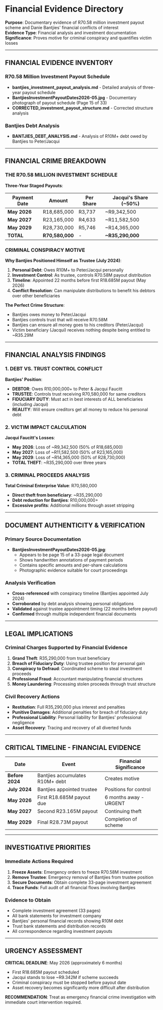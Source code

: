 # Financial Evidence Directory

**Purpose**: Documentary evidence of R70.58 million investment payout scheme and Danie Bantjies' financial conflicts of interest  
**Evidence Type**: Financial analysis and investment documentation  
**Significance**: Proves motive for criminal conspiracy and quantifies victim losses  

---

## FINANCIAL EVIDENCE INVENTORY

### R70.58 Million Investment Payout Schedule
- **bantjies_investment_payout_analysis.md** - Detailed analysis of three-year payout schedule
- **BantjiesInvestmentPayoutDates2026-05.jpg** - Documentary photograph of payout schedule (Page 15 of 33)
- **CORRECTED_investment_payout_structure.md** - Corrected structure analysis

### Bantjies Debt Analysis  
- **BANTJIES_DEBT_ANALYSIS.md** - Analysis of R10M+ debt owed by Bantjies to Peter/Jacqui

---

## FINANCIAL CRIME BREAKDOWN

### THE R70.58 MILLION INVESTMENT SCHEDULE

**Three-Year Staged Payouts**:

| **Payment Date** | **Amount** | **Per Share** | **Jacqui's Share (~50%)** |
|------------------|------------|---------------|---------------------------|
| **May 2026** | R18,685,000 | R3,737 | ~R9,342,500 |
| **May 2027** | R23,165,000 | R4,633 | ~R11,582,500 |
| **May 2029** | R28,730,000 | R5,746 | ~R14,365,000 |
| **TOTAL** | **R70,580,000** | - | **~R35,290,000** |

### CRIMINAL CONSPIRACY MOTIVE

**Why Bantjies Positioned Himself as Trustee (July 2024)**:

1. **Personal Debt**: Owes R10M+ to Peter/Jacqui personally
2. **Investment Control**: As trustee, controls R70.58M payout distribution  
3. **Timeline**: Appointed 22 months before first R18.685M payout (May 2026)
4. **Conflict Resolution**: Can manipulate distributions to benefit his debtors over other beneficiaries

**The Perfect Crime Structure**:
- Bantjies owes money to Peter/Jacqui
- Bantjies controls trust that will receive R70.58M
- Bantjies can ensure all money goes to his creditors (Peter/Jacqui)
- Victim beneficiary (Jacqui) receives nothing despite being entitled to ~R35.29M

---

## FINANCIAL ANALYSIS FINDINGS

### 1. DEBT VS. TRUST CONTROL CONFLICT

**Bantjies' Position**:
- **DEBTOR**: Owes R10,000,000+ to Peter & Jacqui Faucitt
- **TRUSTEE**: Controls trust receiving R70,580,000 for same creditors
- **FIDUCIARY DUTY**: Must act in best interests of ALL beneficiaries (including Jacqui)
- **REALITY**: Will ensure creditors get all money to reduce his personal debt

### 2. VICTIM IMPACT CALCULATION

**Jacqui Faucitt's Losses**:
- **May 2026**: Loss of ~R9,342,500 (50% of R18,685,000)
- **May 2027**: Loss of ~R11,582,500 (50% of R23,165,000)  
- **May 2029**: Loss of ~R14,365,000 (50% of R28,730,000)
- **TOTAL THEFT**: ~R35,290,000 over three years

### 3. CRIMINAL PROCEEDS ANALYSIS

**Total Criminal Enterprise Value**: R70,580,000
- **Direct theft from beneficiary**: ~R35,290,000
- **Debt reduction for Bantjies**: R10,000,000+  
- **Excessive profits**: Additional millions through asset stripping

---

## DOCUMENT AUTHENTICITY & VERIFICATION

### Primary Source Documentation
- **BantjiesInvestmentPayoutDates2026-05.jpg**: 
  - Appears to be page 15 of a 33-page legal document
  - Shows handwritten annotations of payment periods
  - Contains specific amounts and per-share calculations
  - Photographic evidence suitable for court proceedings

### Analysis Verification
- **Cross-referenced** with conspiracy timeline (Bantjies appointed July 2024)
- **Corroborated** by debt analysis showing personal obligations
- **Validated** against trustee appointment timing (22 months before payout)
- **Confirmed** through multiple independent financial documents

---

## LEGAL IMPLICATIONS

### Criminal Charges Supported by Financial Evidence

1. **Grand Theft**: R35,290,000 from trust beneficiary
2. **Breach of Fiduciary Duty**: Using trustee position for personal gain  
3. **Conspiracy to Defraud**: Coordinated scheme to steal investment proceeds
4. **Professional Fraud**: Accountant manipulating financial structures
5. **Money Laundering**: Processing stolen proceeds through trust structure

### Civil Recovery Actions
- **Restitution**: Full R35,290,000 plus interest and penalties
- **Punitive Damages**: Additional penalties for breach of fiduciary duty
- **Professional Liability**: Personal liability for Bantjies' professional negligence
- **Asset Recovery**: Tracing and recovery of all diverted funds

---

## CRITICAL TIMELINE - FINANCIAL EVIDENCE

| Date | Event | Financial Significance |
|------|-------|----------------------|
| **Before 2024** | Bantjies accumulates R10M+ debt | Creates motive |
| **July 2024** | Bantjies appointed trustee | Positions for control |  
| **May 2026** | First R18.685M payout due | 6 months away - URGENT |
| **May 2027** | Second R23.165M payout | Continuing theft |
| **May 2029** | Final R28.73M payout | Completion of scheme |

---

## INVESTIGATIVE PRIORITIES

### Immediate Actions Required
1. **Freeze Assets**: Emergency orders to freeze R70.58M investment  
2. **Remove Trustee**: Emergency removal of Bantjies from trustee position
3. **Secure Documents**: Obtain complete 33-page investment agreement
4. **Trace Funds**: Full audit of all financial flows involving Bantjies

### Evidence to Obtain
- Complete investment agreement (33 pages)
- All bank statements for investment company  
- Bantjies' personal financial records showing R10M debt
- Trust bank statements and distribution records
- All correspondence regarding investment payouts

---

## URGENCY ASSESSMENT

**CRITICAL DEADLINE**: May 2026 (approximately 6 months)
- First R18.685M payout scheduled  
- Jacqui stands to lose ~R9.342M if scheme succeeds
- Criminal conspiracy must be stopped before payout date
- Asset recovery becomes significantly more difficult after distribution

**RECOMMENDATION**: Treat as emergency financial crime investigation with immediate court intervention required.